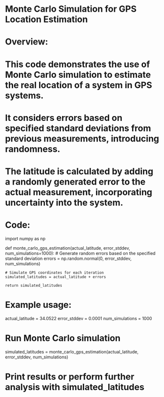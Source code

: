 # Monte Carlo Simulation for GPS Location Estimation

# Overview:
# This code demonstrates the use of Monte Carlo simulation to estimate the real location of a system in GPS systems.
# It considers errors based on specified standard deviations from previous measurements, introducing randomness.
# The latitude is calculated by adding a randomly generated error to the actual measurement, incorporating uncertainty into the system.

# Code:
import numpy as np

def monte_carlo_gps_estimation(actual_latitude, error_stddev, num_simulations=1000):
    # Generate random errors based on the specified standard deviation
    errors = np.random.normal(0, error_stddev, num_simulations)
    
    # Simulate GPS coordinates for each iteration
    simulated_latitudes = actual_latitude + errors

    return simulated_latitudes

# Example usage:
actual_latitude = 34.0522
error_stddev = 0.0001
num_simulations = 1000

# Run Monte Carlo simulation
simulated_latitudes = monte_carlo_gps_estimation(actual_latitude, error_stddev, num_simulations)

# Print results or perform further analysis with simulated_latitudes

